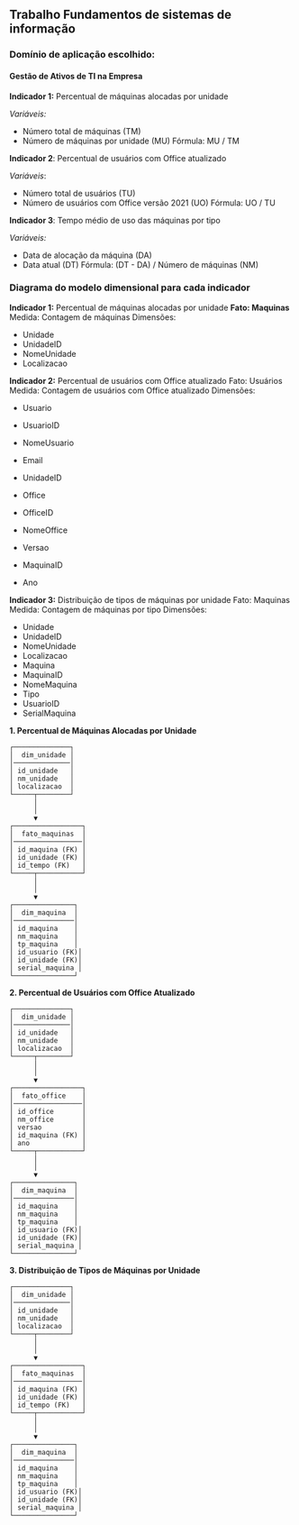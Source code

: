 ## Trabalho Fundamentos de sistemas de informação

### Domínio de aplicação escolhido:     

#### Gestão de Ativos de TI na Empresa

**Indicador 1:** Percentual de máquinas alocadas por unidade

_Variáveis:_

* Número total de máquinas (TM)
* Número de máquinas por unidade (MU)
  Fórmula: MU / TM

**Indicador 2**: Percentual de usuários com Office atualizado

_Variáveis_:

* Número total de usuários (TU)
* Número de usuários com Office versão 2021 (UO)
  Fórmula: UO / TU

**Indicador 3**: Tempo médio de uso das máquinas por tipo

_Variáveis:_

* Data de alocação da máquina (DA)
* Data atual (DT)
  Fórmula: (DT - DA) / Número de máquinas (NM)

### Diagrama do modelo dimensional para cada indicador

**Indicador 1:** Percentual de máquinas alocadas por unidade
**Fato: Maquinas**
Medida: Contagem de máquinas
Dimensões:

* Unidade
* UnidadeID
* NomeUnidade
* Localizacao

**Indicador 2:** Percentual de usuários com Office atualizado
Fato: Usuários
Medida: Contagem de usuários com Office atualizado
Dimensões:

* Usuario

* UsuarioID
* NomeUsuario
* Email
* UnidadeID
* Office
* OfficeID
* NomeOffice
* Versao
* MaquinaID
* Ano

**Indicador 3:** Distribuição de tipos de máquinas por unidade
Fato: Maquinas
Medida: Contagem de máquinas por tipo
Dimensões:

* Unidade
* UnidadeID
* NomeUnidade
* Localizacao
* Maquina
* MaquinaID
* NomeMaquina
* Tipo
* UsuarioID
* SerialMaquina

**1. Percentual de Máquinas Alocadas por Unidade**
```text
┌──────────────┐
│  dim_unidade │
│──────────────│
│ id_unidade   │
│ nm_unidade   │
│ localizacao  │
└─────┬────────┘
      │
      │
      ▼
┌─────────────────┐
│  fato_maquinas  │
│─────────────────│
│ id_maquina (FK) │
│ id_unidade (FK) │
│ id_tempo (FK)   │
└─────┬───────────┘
      │
      │
      ▼
┌───────────────┐
│  dim_maquina  │
│───────────────│
│ id_maquina    │
│ nm_maquina    │
│ tp_maquina    │
│ id_usuario (FK)│
│ id_unidade (FK)│
│ serial_maquina │
└───────────────┘
```
**2. Percentual de Usuários com Office Atualizado**
```text
┌──────────────┐
│  dim_unidade │
│──────────────│
│ id_unidade   │
│ nm_unidade   │
│ localizacao  │
└─────┬────────┘
      │
      │
      ▼
┌─────────────────┐
│  fato_office    │
│─────────────────│
│ id_office       │
│ nm_office       │
│ versao          │
│ id_maquina (FK) │
│ ano             │
└─────┬───────────┘
      │
      │
      ▼
┌───────────────┐
│  dim_maquina  │
│───────────────│
│ id_maquina    │
│ nm_maquina    │
│ tp_maquina    │
│ id_usuario (FK)│
│ id_unidade (FK)│
│ serial_maquina │
└───────────────┘

```
**3. Distribuição de Tipos de Máquinas por Unidade**
```text
┌──────────────┐
│  dim_unidade │
│──────────────│
│ id_unidade   │
│ nm_unidade   │
│ localizacao  │
└─────┬────────┘
      │
      │
      ▼
┌─────────────────┐
│  fato_maquinas  │
│─────────────────│
│ id_maquina (FK) │
│ id_unidade (FK) │
│ id_tempo (FK)   │
└─────┬───────────┘
      │
      │
      ▼
┌───────────────┐
│  dim_maquina  │
│───────────────│
│ id_maquina    │
│ nm_maquina    │
│ tp_maquina    │
│ id_usuario (FK)│
│ id_unidade (FK)│
│ serial_maquina │
└───────────────┘

```
